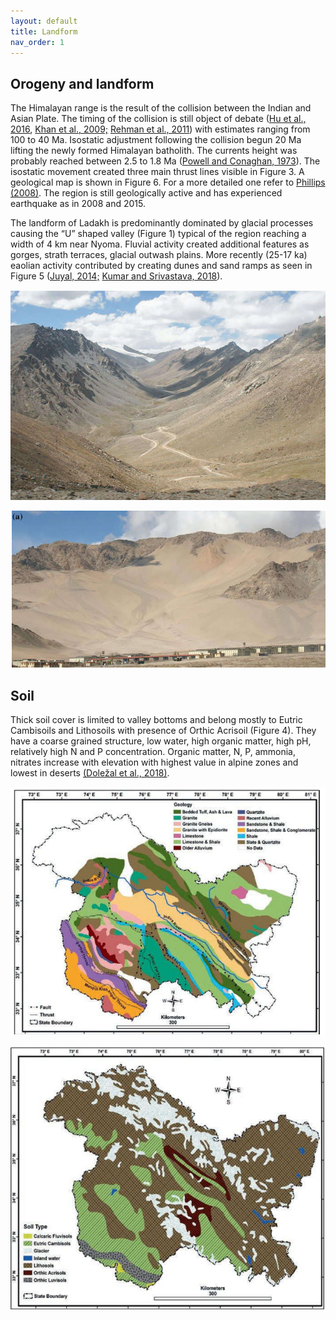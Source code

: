 ```yaml
---
layout: default
title: Landform
nav_order: 1
---
```


## Orogeny and landform
The Himalayan range is the result of the collision between the Indian and Asian Plate. The timing of the collision is still object of debate ([Hu et al., 2016](htps://doi.org/10.1016/j.earscirev.2016.07.014), [Khan et al., 2009;]( htps://doi.org/10.1130/B26348.1) [Rehman et al., 2011](htps://doi.org/10.1111/j.1440-1738.2011.00774.x)) with estimates ranging from 100 to 40 Ma. Isostatic adjustment following the collision begun 20 Ma lifting the newly formed Himalayan batholith. The currents height was probably reached between 2.5 to 1.8 Ma ([Powell and Conaghan, 1973](https://www.sciencedirect.com/science/article/abs/pii/0012821X73901349)). The isostatic movement created three main thrust lines visible in Figure 3. A geological map is shown in Figure 6. For a more detailed one refer to [Phillips (2008)](htps://doi.org/10.4113/jom.2008.98). The region is still geologically active and has experienced earthquake as in 2008 and 2015.

The landform of Ladakh is predominantly dominated by glacial processes causing the “U” shaped valley (Figure 1) typical of the region reaching a width of 4
km near Nyoma. Fluvial activity created additional features as gorges, strath terraces, glacial outwash plains. More recently (25-17 ka) eaolian activity contributed
by creating dunes and sand ramps as seen in Figure 5 ([Juyal, 2014;](htps://doi.org/10.1007/978-94-017-8029-2_10) [Kumar and Srivastava, 2018](htps://doi.org/10.1007/978-94-017-8029-2_10)).

![Figure 1: East-west trending glacially carved ‘‘U’’ shaped valley near Kahardung La. Note the present Kahradung Glacier sticking to valley headwall. ([Kale 2014, p. 119](htps://doi.org/10.1007/978-94-017-8029-2_10)](img/landform01.jpg)


![Figure 2: Obstacle dune near Leh ([Kale 2014, p. 119](htps://doi.org/10.1007/978-94-017-8029-2_10)](img/landform02.jpg)

## Soil
Thick soil cover is limited to valley bottoms and belong mostly to Eutric Cambisoils and Lithosoils with presence of Orthic Acrisoil (Figure 4). They have a
coarse grained structure, low water, high organic matter, high pH, relatively high N and P concentration. Organic matter, N, P, ammonia, nitrates increase with elevation with highest value in alpine zones and lowest in deserts [(Doležal et al., 2018)](htps://doi.org/10.1007/978-3-319-78699-5).

![Figure 3: geological map of Ladakh and Jammu & Kashmir state ([(Dar 2020,p.135)](htps://doi.org/10.1007/978-981-32-9174-4_1)](img/landform03.jpg)

![Figure 4: soil types of Ladakh and Jammu & Kashmir state ([Dar 2020,p.149](htps://doi.org/10.1007/978-981-32-9174-4_1)](img/landform04.jpg)
